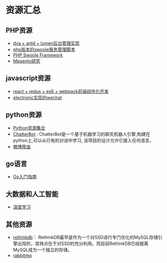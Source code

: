# 资源汇总

## PHP资源
* [dva + antd + lumen后台管理实现](https://github.com/walkerqiao/dva-antd-demos)
* [php版本的swoole服务管理脚本](https://github.com/walkerqiao/swoole_command)
* [PHP Swoole Framework](https://github.com/matyhtf/framework)
* [Magento研究](./docs/magento.md)

## javascript资源
* [react + redux + es6 + webpack前端组件化开发](https://github.com/walkerqiao/react-redux-router-demo)
* [electronic实现的wechat](https://github.com/geeeeeeeeek/electronic-wechat)

## python资源
* [Python资源集合](https://github.com/Tim9Liu9/TimLiu-Python)
* [ChatterBot](https://github.com/gunthercox/ChatterBot) : ChatterBot是一个基于机器学习的聊天机器人引擎,构建在python上,可以从已有的对话中学习, 该项目的设计允许它接入任何语言。
* [微博爬虫](https://github.com/SpiderClub/weibospider)

## go语言
* [Go入门指南](docs/go/the-way-to-go/README.md)

## 大数据和人工智能
* [深度学习](docs/deep-learning.md)
## 其他资源
* [rethinkdb](https://github.com/rethinkdb/rethinkdb)： RethinkDB最早是作为一个对SSD进行专门优化的MySQL存储引擎出现的，其特点在于对SSD的充分利用。而目前RethinkDB已经脱离MySQL成为一个独立的存储。
* [rabbitmq](https://github.com/rabbitmq/rabbitmq-server)

